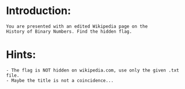 Introduction:
=============
	You are presented with an edited Wikipedia page on the
	History of Binary Numbers. Find the hidden flag.


Hints:
======
	- The flag is NOT hidden on wikipedia.com, use only the given .txt file.
	- Maybe the title is not a coincidence...
